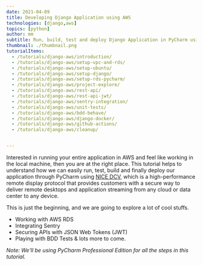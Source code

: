 ```yaml
---
date: 2021-04-09
title: Developing Django Application using AWS
technologies: [django,aws]
topics: [python]
author: mm
subtitle: Run, build, test and deploy Django Application in PyCharm using NICE DCV.
thumbnail: ./thumbnail.png
tutorialItems:
  - /tutorials/django-aws/introduction/
  - /tutorials/django-aws/setup-vpc-and-rds/
  - /tutorials/django-aws/setup-ubuntu/
  - /tutorials/django-aws/setup-django/
  - /tutorials/django-aws/setup-rds-pycharm/
  - /tutorials/django-aws/project-explore/
  - /tutorials/django-aws/rest-api/
  - /tutorials/django-aws/rest-api-jwt/
  - /tutorials/django-aws/sentry-integration/
  - /tutorials/django-aws/unit-tests/
  - /tutorials/django-aws/bdd-behave/
  - /tutorials/django-aws/django-docker/
  - /tutorials/django-aws/github-actions/
  - /tutorials/django-aws/cleanup/


---
```


Interested in running your entire application in AWS and feel like working in the local machine, then you
are at the right place. This tutorial helps to understand how we can easily run, test, build and finally deploy our 
application through PyCharm using [NICE DCV](https://aws.amazon.com/hpc/dcv/), which is a high-performance remote display
protocol that provides customers with a secure way to deliver remote desktops and
application streaming from any cloud or data center to any device.

This is just the beginning, and we are going to explore a lot of cool stuffs.

* Working with AWS RDS
* Integrating Sentry
* Securing APIs with JSON Web Tokens (JWT)
* Playing with BDD Tests & lots more to come.


*Note: We'll be using PyCharm Professional Edition for all the steps in this tutorial.*

